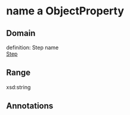 # name a ObjectProperty

## Domain

definition: Step name<br>
[Step](/Step)

## Range

xsd:string

## Annotations


